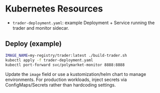 ﻿# Kubernetes Resources

- `trader-deployment.yaml`: example Deployment + Service running the trader and monitor sidecar.

## Deploy (example)

```bash
IMAGE_NAME=my-registry/trader:latest ./build-trader.sh
kubectl apply -f trader-deployment.yaml
kubectl port-forward svc/polymarket-monitor 8888:8888
```

Update the `image` field or use a kustomization/helm chart to manage environments. For production workloads, inject secrets via ConfigMaps/Secrets rather than hardcoding settings.
